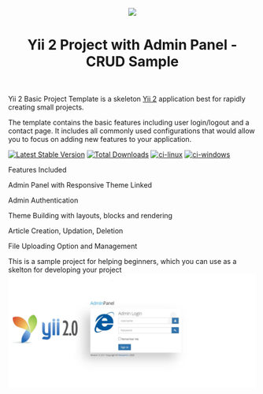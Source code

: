 <p align="center">
    <a href="https://github.com/yiisoft" target="_blank">
        <img src="https://avatars0.githubusercontent.com/u/993323" height="100px">
    </a>
    <h1 align="center">Yii 2 Project with Admin Panel -CRUD Sample</h1>
    <br>
</p>

Yii 2 Basic Project Template is a skeleton [Yii 2](http://www.yiiframework.com/) application best for
rapidly creating small projects.

The template contains the basic features including user login/logout and a contact page.
It includes all commonly used configurations that would allow you to focus on adding new
features to your application.

[![Latest Stable Version](https://img.shields.io/packagist/v/yiisoft/yii2-app-basic.svg)](https://packagist.org/packages/yiisoft/yii2-app-basic)
[![Total Downloads](https://img.shields.io/packagist/dt/yiisoft/yii2-app-basic.svg)](https://packagist.org/packages/yiisoft/yii2-app-basic)
[![ci-linux](https://github.com/yiisoft/yii2-app-basic/workflows/ci-linux/badge.svg)](https://github.com/yiisoft/yii2-app-basic/actions?query=workflow%3Aci-linux)
[![ci-windows](https://github.com/yiisoft/yii2-app-basic/workflows/ci-windows/badge.svg)](https://github.com/yiisoft/yii2-app-basic/actions?query=workflow%3Aci-windows)

Features Included

Admin Panel with Responsive Theme Linked

Admin Authentication

Theme Building with layouts, blocks and rendering

Article Creation, Updation, Deletion

File Uploading Option and Management

This is a sample project for helping beginners, which you can use as a skelton for developing your project
<img src="yii.jpg"/>
